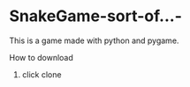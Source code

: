 # SnakeGame-sort-of...-
This is a game made with python and pygame.

How to download 
  1. click clone 

